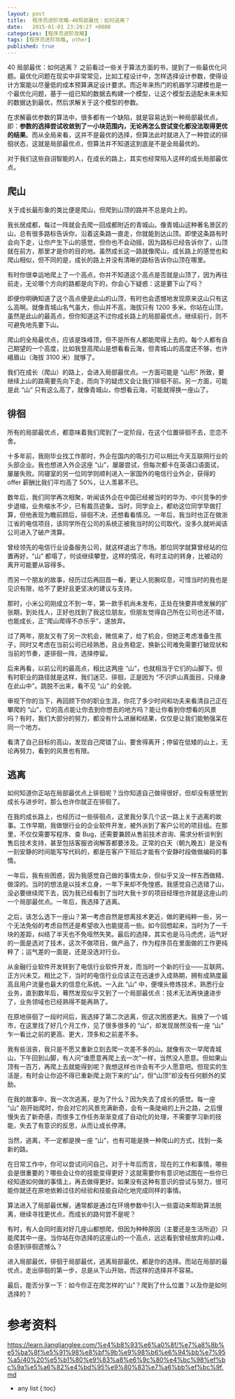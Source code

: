 ```yaml
---
layout: post
title:  程序员进阶攻略-40局部最优：如何逃离？
date:   2015-01-01 23:20:27 +0800
categories: [程序员进阶攻略]
tags: [程序员进阶攻略, other]
published: true
---
```




40 局部最优：如何逃离？
之前看过一些关于算法方面的书，提到了一些最优化问题。最优化问题在现实中非常常见，比如工程设计中，怎样选择设计参数，使得设计方案能以尽量低的成本预算满足设计要求。而近年来热门的机器学习建模也是一个最优化问题，基于一组已知的数据去构建一个模型，让这个模型去适配未来未知的数据达到最优，然后求解关于这个模型的参数。

在求解最优参数的算法中，很多都有一个缺陷，就是容易达到一种局部最优点，即：**参数的选择尝试收敛到了一小块范围内，无论再怎么尝试变化都没法取得更优的结果**。而从全局来看，这并不是最优的选择，但算法此时就进入了一种尝试的徘徊状态，这就是局部最优点，但算法并不知道这到底是不是全局最优的。

对于我们这些自诩智能的人，在成长的路上，其实也经常陷入这样的成长局部最优点。

## 爬山

关于成长最形象的类比便是爬山，但爬到山顶的路并不总是向上的。

我长居成都，每过一阵就会去爬一回成都附近的青城山。像青城山这种著名景区的山，总有很多路标告诉你，沿着这条路一直走，你就能到达山顶。即使这条路有时会向下走，让你产生下山的感觉，但你也不会动摇，因为路标已经告诉你了，山顶就在前方，那里才是你的目的地。虽然成长这一路就像爬山，成长路上的感觉也和爬山相似，但不同的是，成长的路上并没有清晰的路标告诉你山顶在哪里。

有时你很幸运地爬上了一个高点，你并不知道这个高点是否就是山顶了，因为再往前走，无论哪个方向的路都是向下的，你会心下疑惑：这是要下山了吗？

即便你明确知道了这个高点便是此山的山顶，有时也会遗憾地发现原来这山只有这么高啊。就像青城山名气虽大，但山并不高，海拔只有 1200 多米。你站在山顶，虽然是此山的最高点，但你知道这不过你成长路上的局部最优点，继续前行，则不可避免地先要下山。

爬山的全局最优点，应该是珠峰顶，但不是所有人都能爬得上去的。每个人都有自己期望的一个高度，比如我登高爬山是想看看云海，但青城山的高度还不够，也许峨眉山（海拔 3100 米）就够了。

我们在成长（爬山）的路上，会进入局部最优点。一方面可能是 “山形” 所致，要继续上山的路需要先向下走，而向下的疑虑又会让我们徘徊不前。另一方面，可能是此 “山” 只有这么高了，就像青城山，你想看云海，可能就得换一座山了。

## 徘徊

所有的局部最优点，都意味着我们爬到了一定阶段，在这个位置徘徊不去，恋恋不舍。

十多年前，我刚毕业找工作那时，外企在国内的吸引力可以相比今天互联网行业的头部企业。我也想进入外企这座 “山”，屡屡尝试，但每次都卡在英语口语面试，屡屡失败。同寝室的另一位同学则顺利进入一家国外的电信行业外企，获得的 offer 薪酬比我们平均高了 50%，让人羡慕不已。

数年后，我们同学再次相聚，听闻该外企在中国已经被当时的华为、中兴竞争的步步退缩，业务缩水不少，已有裁员迹象。当时，同学会上，都劝这位同学早做打算，但他表现为瞻前顾后，徘徊不决，还想看看情况。一年后，我当时也正在做浙江省的电信项目，该同学所在公司的系统正被我当时的公司取代，没多久就听闻该公司进入了破产清算。

曾经领先的电信行业设备服务公司，就这样退出了市场。那位同学就算曾经站的位置再好，“山” 都塌了，何谈继续攀登。这样的情况，有时主动的转身，比被动的离开可能要从容得多。

而另一个朋友的故事，经历过后再回首一看，更让人扼腕叹息，可惜当时的我也是见识有限，给不了更好且更坚决的建议与支持。

那时，小米公司刚成立不到一年，第一款手机尚未发布，正处在快要井喷发展的扩张期，到处找人，正好也找到了我这位朋友。但朋友觉得自己所在公司也还不错，也能成长，正“爬山爬得不亦乐乎”，遂放弃。

过了两年，朋友又有了另一次机会，微信来了，给了机会，但她正考虑准备生孩子，同时又考虑在当前公司已经熟悉，且业务稳定，换新公司难免需要打破现状和当前的节奏，遂徘徊一阵，选择停留。

后来再看，以前公司的最高点，相比这两座 “山”，也就相当于它们的山脚下。但有时职业的路径就是这样，我们迷茫、徘徊，正是因为 “不识庐山真面目，只缘身在此山中”。跳脱不出来，看不见 “山” 的全貌。

审视下你的当下，再回顾下你的职业生涯，你花了多少时间和功夫来看清自己正在攀爬的 “山”，它的高点能让你去到你想去的地方吗？能让你看到你想看的风景吗？有时，我们大部分的努力，都没有什么进展和结果，仅仅是让我们能勉强呆在同一个地方。

看清了自己目标的高山，发现自己爬错了山，要舍得离开；停留在低矮的山上，无论再努力，看到的风景也有限。

## 逃离

如何知道你正站在局部最优点上徘徊呢？当你知道自己做得很好，但却没有感觉到成长与进步时，那么也许你就正在徘徊了。

在我的成长路上，也经历过一些徘徊点，这里我分享几个这一路上关于逃离的故事。工作早期，我做银行业的企业软件开发，被外派到了客户公司的项目组。在那里，不仅仅需要写程序、查 Bug，还需要兼顾从售前技术咨询、需求分析谈判到售后技术支持，甚至包括客服咨询解答都要涉及。正常的白天（朝九晚五）是没有一刻安静的时间能写写代码的，都是在客户下班后才能有个安静时段做做编码的事情。

一年后，我有些困惑，因为我感觉自己做的事情太杂，但似乎又没一样东西做精、做深的。当时的想法是以技术立身，一年下来却不免惶惑。我感觉自己选错了山，没必要继续爬下去，因为我已经看到了当时大我十岁的项目经理也许就是这座山的一个局部最优点。一年后，我选择了逃离。

之后，该怎么选下一座山？第一考虑自然是想离技术更近，做的更纯粹一些，另一个无法免俗的考虑自然还是希望收入也能提高一些。如今回想起来，当时为了一千块的差距，纠结了半天也不免哑然失笑。最后的选择，其实也是马马虎虎，运气好的一面是选对了技术，这次不做项目，做产品了，作为程序员在里面做的工作更纯粹了；运气差的一面是，还是没选对行业。

从金融行业软件开发转到了电信行业软件开发，而当时一个新的行业——互联网，正方兴未艾。相比之下，当时的电信行业应该正在迅速步入成熟期，拥有成熟度最高且用户流量也最大的信息化系统。一入此 “山” 中，便埋头修炼技术，熟悉行业业务，直到数年后，蓦然发现似乎又到了一个局部最优点：技术无法再快速进步了，业务领域也已经熟得不能再熟了。

在原地徘徊了一段时间后，我选择了第二次逃离，但这次困惑更大。我换了一个城市，在这里找了好几个月工作，见了很多很多的 “山”，却发现居然没有一座 “山” 乍一看比之前的更高、更大，顶多和之前差不多。

我有些沮丧，我只是不愿又重新立刻去爬一次差不多的山。就像有次一早爬青城山，下午回到山脚，有人问“谁愿意再爬上去一次”一样，当然没人愿意。但如果山顶有一百万，再爬上去就能得到呢？我想这样也许会有不少人愿意吧。但现实的生活是，有时会让你迫不得已重新爬上刚下来的“山”，但“山顶”却没有任何额外的奖励。

在我的故事中，我一次次逃离，是为了什么？因为失去了成长的感觉。每一座 “山” 刚开始爬时，你会对它的风景充满新奇，会有一条陡峭的上升之路，之后慢慢失去了新奇感，而很多工作任务渐渐变成了自动化的处理，不需要学习新的技能，失去了有意识的反思，从而让成长停滞。

当然，逃离，不一定都是换一座 “山”，也有可能是换一种爬山的方式，找到一条新的路。

在日常工作中，你可以尝试问问自己，对于十年后而言，现在的工作和事情，哪些会是很重要的？哪些会让你的技能变得更好？这就需要你有意识地试图在一些你已经知道如何做的事情上，再去做得更好。如果没有这种有意识的尝试与努力，很可能你就还在原地依赖过往的经验和技能自动化地完成同样的事情。

算法进入了局部最优解，通常都是通过在环境参数中引入一些震动来帮助算法脱离，继续寻找更优点，而成长的路何尝不是呢？

有时，有人会同时面对好几座山都想爬，但因为种种原因（主要还是生活所迫）只能爬其中一座。当你站在你选择的这座山的一个高点，远远看到曾经放弃的山峰，会感到徘徊遗憾么？

进入局部最优，徘徊于局部最优，逃离局部最优，都是你的选择。而站在局部的最优点，走出徘徊的第一步，总是从下山开始，而这样的选择并不容易。

最后，能否分享一下：如今你正在爬怎样的“山”？爬到了什么位置？以及你是如何选择的？




# 参考资料

https://learn.lianglianglee.com/%e4%b8%93%e6%a0%8f/%e7%a8%8b%e5%ba%8f%e5%91%98%e8%bf%9b%e9%98%b6%e6%94%bb%e7%95%a5/40%20%e5%b1%80%e9%83%a8%e6%9c%80%e4%bc%98%ef%bc%9a%e5%a6%82%e4%bd%95%e9%80%83%e7%a6%bb%ef%bc%9f.md

* any list
{:toc}
